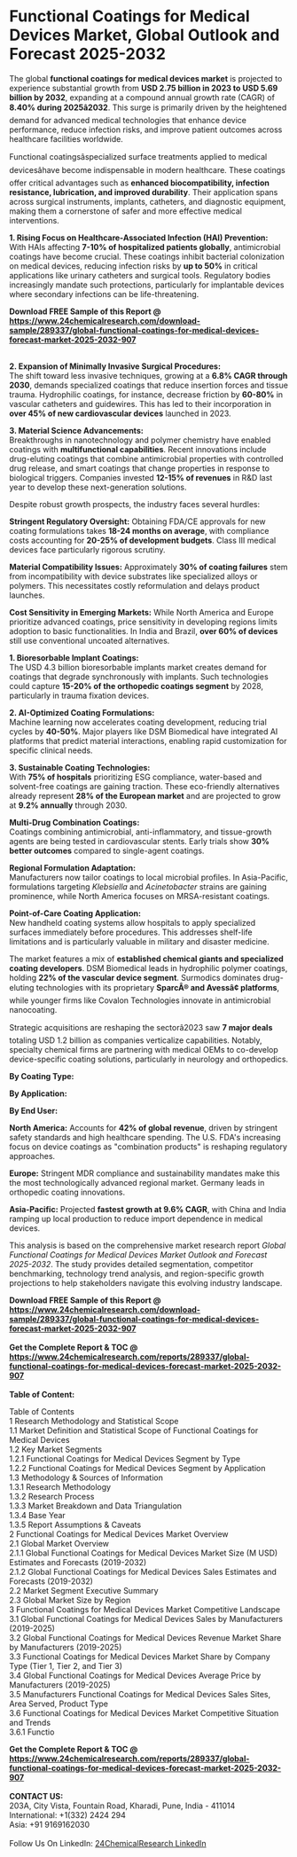 <h1>Functional Coatings for Medical Devices Market, Global Outlook and Forecast 2025-2032</h1><p>The global <strong>functional coatings for medical devices market</strong> is projected to experience substantial growth from <strong>USD 2.75 billion in 2023 to USD 5.69 billion by 2032</strong>, expanding at a compound annual growth rate (CAGR) of <strong>8.40% during 2025â2032</strong>. This surge is primarily driven by the heightened demand for advanced medical technologies that enhance device performance, reduce infection risks, and improve patient outcomes across healthcare facilities worldwide.</p><p>Functional coatingsâspecialized surface treatments applied to medical devicesâhave become indispensable in modern healthcare. These coatings offer critical advantages such as <strong>enhanced biocompatibility, infection resistance, lubrication, and improved durability</strong>. Their application spans across surgical instruments, implants, catheters, and diagnostic equipment, making them a cornerstone of safer and more effective medical interventions.</p><p><strong>1. Rising Focus on Healthcare-Associated Infection (HAI) Prevention:</strong><br>
With HAIs affecting <strong>7-10% of hospitalized patients globally</strong>, antimicrobial coatings have become crucial. These coatings inhibit bacterial colonization on medical devices, reducing infection risks by <strong>up to 50%</strong> in critical applications like urinary catheters and surgical tools. Regulatory bodies increasingly mandate such protections, particularly for implantable devices where secondary infections can be life-threatening.</p><div><b>Download FREE Sample of this Report @ 
            <a href="https://www.24chemicalresearch.com/download-sample/289337/global-functional-coatings-for-medical-devices-forecast-market-2025-2032-907">
            https://www.24chemicalresearch.com/download-sample/289337/global-functional-coatings-for-medical-devices-forecast-market-2025-2032-907</a></b></div><br><p><strong>2. Expansion of Minimally Invasive Surgical Procedures:</strong><br>
The shift toward less invasive techniques, growing at a <strong>6.8% CAGR through 2030</strong>, demands specialized coatings that reduce insertion forces and tissue trauma. Hydrophilic coatings, for instance, decrease friction by <strong>60-80%</strong> in vascular catheters and guidewires. This has led to their incorporation in <strong>over 45% of new cardiovascular devices</strong> launched in 2023.</p><p><strong>3. Material Science Advancements:</strong><br>
Breakthroughs in nanotechnology and polymer chemistry have enabled coatings with <strong>multifunctional capabilities</strong>. Recent innovations include drug-eluting coatings that combine antimicrobial properties with controlled drug release, and smart coatings that change properties in response to biological triggers. Companies invested <strong>12-15% of revenues</strong> in R&amp;D last year to develop these next-generation solutions.</p><p>Despite robust growth prospects, the industry faces several hurdles:</p><p><strong>Stringent Regulatory Oversight:</strong> Obtaining FDA/CE approvals for new coating formulations takes <strong>18-24 months on average</strong>, with compliance costs accounting for <strong>20-25% of development budgets</strong>. Class III medical devices face particularly rigorous scrutiny.</p><p><strong>Material Compatibility Issues:</strong> Approximately <strong>30% of coating failures</strong> stem from incompatibility with device substrates like specialized alloys or polymers. This necessitates costly reformulation and delays product launches.</p><p><strong>Cost Sensitivity in Emerging Markets:</strong> While North America and Europe prioritize advanced coatings, price sensitivity in developing regions limits adoption to basic functionalities. In India and Brazil, <strong>over 60% of devices</strong> still use conventional uncoated alternatives.</p><p><strong>1. Bioresorbable Implant Coatings:</strong><br>
The USD 4.3 billion bioresorbable implants market creates demand for coatings that degrade synchronously with implants. Such technologies could capture <strong>15-20% of the orthopedic coatings segment</strong> by 2028, particularly in trauma fixation devices.</p><p><strong>2. AI-Optimized Coating Formulations:</strong><br>
Machine learning now accelerates coating development, reducing trial cycles by <strong>40-50%</strong>. Major players like DSM Biomedical have integrated AI platforms that predict material interactions, enabling rapid customization for specific clinical needs.</p><p><strong>3. Sustainable Coating Technologies:</strong><br>
With <strong>75% of hospitals</strong> prioritizing ESG compliance, water-based and solvent-free coatings are gaining traction. These eco-friendly alternatives already represent <strong>28% of the European market</strong> and are projected to grow at <strong>9.2% annually</strong> through 2030.</p><p><strong>Multi-Drug Combination Coatings:</strong><br>
	Coatings combining antimicrobial, anti-inflammatory, and tissue-growth agents are being tested in cardiovascular stents. Early trials show <strong>30% better outcomes</strong> compared to single-agent coatings.</p><p><strong>Regional Formulation Adaptation:</strong><br>
	Manufacturers now tailor coatings to local microbial profiles. In Asia-Pacific, formulations targeting <em>Klebsiella</em> and <em>Acinetobacter</em> strains are gaining prominence, while North America focuses on MRSA-resistant coatings.</p><p><strong>Point-of-Care Coating Application:</strong><br>
	New handheld coating systems allow hospitals to apply specialized surfaces immediately before procedures. This addresses shelf-life limitations and is particularly valuable in military and disaster medicine.</p><p>The market features a mix of <strong>established chemical giants and specialized coating developers</strong>. DSM Biomedical leads in hydrophilic polymer coatings, holding <strong>22% of the vascular device segment</strong>. Surmodics dominates drug-eluting technologies with its proprietary <strong>SparcÂ® and Avessâ¢ platforms</strong>, while younger firms like Covalon Technologies innovate in antimicrobial nanocoating.</p><p>Strategic acquisitions are reshaping the sectorâ2023 saw <strong>7 major deals</strong> totaling USD 1.2 billion as companies verticalize capabilities. Notably, specialty chemical firms are partnering with medical OEMs to co-develop device-specific coating solutions, particularly in neurology and orthopedics.</p><p><strong>By Coating Type:</strong></p><p><strong>By Application:</strong></p><p><strong>By End User:</strong></p><p><strong>North America:</strong> Accounts for <strong>42% of global revenue</strong>, driven by stringent safety standards and high healthcare spending. The U.S. FDA's increasing focus on device coatings as "combination products" is reshaping regulatory approaches.</p><p><strong>Europe:</strong> Stringent MDR compliance and sustainability mandates make this the most technologically advanced regional market. Germany leads in orthopedic coating innovations.</p><p><strong>Asia-Pacific:</strong> Projected <strong>fastest growth at 9.6% CAGR</strong>, with China and India ramping up local production to reduce import dependence in medical devices.</p><p>This analysis is based on the comprehensive market research report <em>Global Functional Coatings for Medical Devices Market Outlook and Forecast 2025-2032</em>. The study provides detailed segmentation, competitor benchmarking, technology trend analysis, and region-specific growth projections to help stakeholders navigate this evolving industry landscape.</p><div><b>Download FREE Sample of this Report @ 
            <a href="https://www.24chemicalresearch.com/download-sample/289337/global-functional-coatings-for-medical-devices-forecast-market-2025-2032-907">
            https://www.24chemicalresearch.com/download-sample/289337/global-functional-coatings-for-medical-devices-forecast-market-2025-2032-907</a></b></div><br><div><b>Get the Complete Report & TOC @ 
            <a href="https://www.24chemicalresearch.com/reports/289337/global-functional-coatings-for-medical-devices-forecast-market-2025-2032-907">
            https://www.24chemicalresearch.com/reports/289337/global-functional-coatings-for-medical-devices-forecast-market-2025-2032-907</a></b></div><br>
            <b>Table of Content:</b><p>Table of Contents<br />
1 Research Methodology and Statistical Scope<br />
1.1 Market Definition and Statistical Scope of Functional Coatings for Medical Devices<br />
1.2 Key Market Segments<br />
1.2.1 Functional Coatings for Medical Devices Segment by Type<br />
1.2.2 Functional Coatings for Medical Devices Segment by Application<br />
1.3 Methodology & Sources of Information<br />
1.3.1 Research Methodology<br />
1.3.2 Research Process<br />
1.3.3 Market Breakdown and Data Triangulation<br />
1.3.4 Base Year<br />
1.3.5 Report Assumptions & Caveats<br />
2 Functional Coatings for Medical Devices Market Overview<br />
2.1 Global Market Overview<br />
2.1.1 Global Functional Coatings for Medical Devices Market Size (M USD) Estimates and Forecasts (2019-2032)<br />
2.1.2 Global Functional Coatings for Medical Devices Sales Estimates and Forecasts (2019-2032)<br />
2.2 Market Segment Executive Summary<br />
2.3 Global Market Size by Region<br />
3 Functional Coatings for Medical Devices Market Competitive Landscape<br />
3.1 Global Functional Coatings for Medical Devices Sales by Manufacturers (2019-2025)<br />
3.2 Global Functional Coatings for Medical Devices Revenue Market Share by Manufacturers (2019-2025)<br />
3.3 Functional Coatings for Medical Devices Market Share by Company Type (Tier 1, Tier 2, and Tier 3)<br />
3.4 Global Functional Coatings for Medical Devices Average Price by Manufacturers (2019-2025)<br />
3.5 Manufacturers Functional Coatings for Medical Devices Sales Sites, Area Served, Product Type<br />
3.6 Functional Coatings for Medical Devices Market Competitive Situation and Trends<br />
3.6.1 Functio</p><div><b>Get the Complete Report & TOC @ 
            <a href="https://www.24chemicalresearch.com/reports/289337/global-functional-coatings-for-medical-devices-forecast-market-2025-2032-907">
            https://www.24chemicalresearch.com/reports/289337/global-functional-coatings-for-medical-devices-forecast-market-2025-2032-907</a></b></div><br><b>CONTACT US:</b><br>
            203A, City Vista, Fountain Road, Kharadi, Pune, India - 411014<br>
            International: +1(332) 2424 294<br>
            Asia: +91 9169162030 <br><br>
            Follow Us On LinkedIn: <a href="https://www.linkedin.com/company/24chemicalresearch/">24ChemicalResearch LinkedIn</a>